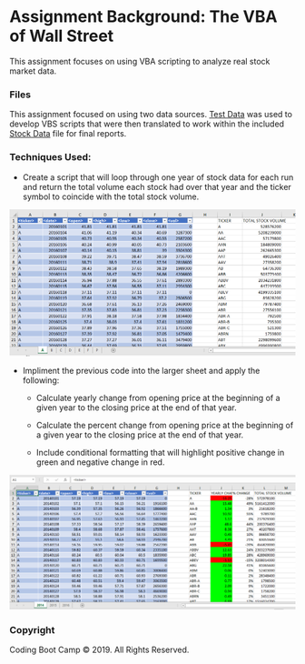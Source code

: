 # Assignment Background: The VBA of Wall Street

This assignment focuses on using VBA scripting to analyze real stock market data. 
### Files
This assignment focused on using two data sources. [Test Data](Resources/alphabtical_testing.xlsx) was used to develop VBS scripts that were then translated to work within the included [Stock Data](Resources/Multiple_year_stock_data.xlsx) file for final reports.

### Techniques Used:
* Create a script that will loop through one year of stock data for each run and return the total volume each stock had over that year and the ticker symbol to coincide with the total stock volume.

![first_solution](Images/easy1.PNG)



* Impliment the previous code into the larger sheet and apply the following:

  * Calculate yearly change from opening price at the beginning of a given year to the closing price at the end of that year.

  * Calculate the percent change from opening price at the beginning of a given year to the closing price at the end of that year.
  
  * Include conditional formatting that will highlight positive change in green and negative change in red.

![second_solution](Images/multyear14.PNG)

### Copyright

Coding Boot Camp © 2019. All Rights Reserved.
